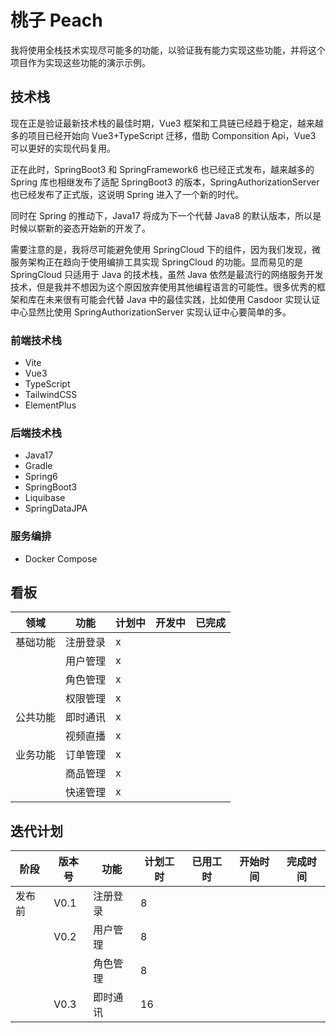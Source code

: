 # 桃子 Peach

我将使用全栈技术实现尽可能多的功能，以验证我有能力实现这些功能，并将这个项目作为实现这些功能的演示示例。

## 技术栈

现在正是验证最新技术栈的最佳时期，Vue3 框架和工具链已经趋于稳定，越来越多的项目已经开始向 Vue3+TypeScript 迁移，借助 Componsition Api，Vue3 可以更好的实现代码复用。

正在此时，SpringBoot3 和 SpringFramework6 也已经正式发布，越来越多的 Spring 库也相继发布了适配 SpringBoot3 的版本，SpringAuthorizationServer 也已经发布了正式版，这说明 Spring 进入了一个新的时代。

同时在 Spring 的推动下，Java17 将成为下一个代替 Java8 的默认版本，所以是时候以崭新的姿态开始新的开发了。

需要注意的是，我将尽可能避免使用 SpringCloud 下的组件，因为我们发现，微服务架构正在趋向于使用编排工具实现 SpringCloud 的功能。显而易见的是 SpringCloud 只适用于 Java 的技术栈，虽然 Java 依然是最流行的网络服务开发技术，但是我并不想因为这个原因放弃使用其他编程语言的可能性。很多优秀的框架和库在未来很有可能会代替 Java 中的最佳实践，比如使用 Casdoor 实现认证中心显然比使用 SpringAuthorizationServer 实现认证中心要简单的多。

### 前端技术栈

- Vite
- Vue3
- TypeScript
- TailwindCSS
- ElementPlus

### 后端技术栈

- Java17
- Gradle
- Spring6
- SpringBoot3
- Liquibase
- SpringDataJPA

### 服务编排

- Docker Compose

## 看板

| 领域     | 功能     | 计划中 | 开发中 | 已完成 |
| -------- | -------- | ------ | ------ | ------ |
| 基础功能 | 注册登录 | x      |        |        |
|          | 用户管理 | x      |        |        |
|          | 角色管理 | x      |        |        |
|          | 权限管理 | x      |        |        |
| 公共功能 | 即时通讯 | x      |        |        |
|          | 视频直播 | x      |        |        |
| 业务功能 | 订单管理 | x      |        |        |
|          | 商品管理 | x      |        |        |
|          | 快递管理 | x      |        |        |

## 迭代计划

| 阶段   | 版本号 | 功能     | 计划工时 | 已用工时 | 开始时间 | 完成时间 |
| ------ | ------ | -------- | -------- | -------- | -------- | -------- |
| 发布前 | V0.1   | 注册登录 | 8        |          |          |          |
|        | V0.2   | 用户管理 | 8        |          |          |          |
|        |        | 角色管理 | 8        |          |          |          |
|        | V0.3   | 即时通讯 | 16       |          |          |          |
